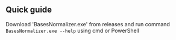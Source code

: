 ## Quick guide

Download 'BasesNormalizer.exe' from releases and run command `BasesNormalizer.exe --help` using cmd or PowerShell
